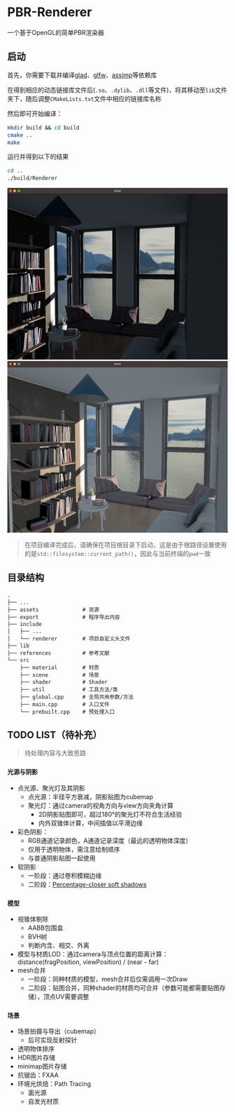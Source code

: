 # PBR-Renderer
一个基于OpenGL的简单PBR渲染器

## 启动
首先，你需要下载并编译[glad](https://glad.dav1d.de/)、[glfw](https://www.glfw.org/)、[assimp](https://github.com/assimp/assimp)等依赖库

在得到相应的动态链接库文件后(`.so`、`.dylib`、`.dll`等文件)，将其移动至`lib`文件夹下，随后调整`CMakeLists.txt`文件中相应的链接库名称

然后即可开始编译：
``` bash
mkdir build && cd build
cmake ..
make
```

运行并得到以下的结果
``` bash
cd ..
./build/Renderer
```

![example 1](https://github.com/sinngetu/PBR-Renderer/blob/main/export/example_1.png)
![example 2](https://github.com/sinngetu/PBR-Renderer/blob/main/export/example_2.png)

> 在项目编译完成后，请确保在项目根目录下启动，这是由于根路径设置使用的是`std::filesystem::current_path()`，因此与当前终端的`pwd`一致

## 目录结构
```
.
├── ...
├── assets              # 资源
├── export              # 程序导出内容
├── include
│   ├── ...
│   └── renderer        # 项目自定义头文件
├── lib
├── references          # 参考文献
└── src
    ├── material        # 材质
    ├── scene           # 场景
    ├── shader          # Shader
    ├── util            # 工具方法/类
    ├── global.cpp      # 全局共用参数/方法
    ├── main.cpp        # 入口文件
    └── prebuilt.cpp    # 预处理入口
```

## TODO LIST（待补充）
> 待处理内容与大致思路

### **`光源与阴影`**
* 点光源、聚光灯及其阴影
    * 点光源：半径平方衰减，阴影贴图为cubemap
    * 聚光灯：通过camera的视角方向与view方向夹角计算
        * 2D阴影贴图即可，超过180°的聚光灯不符合生活经验
        * 内外双锥体计算，中间插值以平滑边缘
* 彩色阴影：
    * RGB通道记录颜色，A通道记录深度（最远的透明物体深度）
    * 仅用于透明物体，需注意绘制顺序
    * 与普通阴影贴图一起使用
* 软阴影
    * 一阶段：通过卷积模糊边缘
    * 二阶段：[Percentage-closer soft shadows](https://dl.acm.org/doi/10.1145/1187112.1187153)

### **`模型`**
* 视锥体剔除
    * AABB包围盒
    * BVH树
    * 判断内含、相交、外离
* 模型与材质LOD：通过camera与顶点位置的距离计算：distance(fragPosition, viewPosition) / (near - far)
* mesh合并
    * 一阶段：同种材质的模型，mesh合并后仅需调用一次Draw
    * 二阶段：贴图合并，同种shader的材质均可合并（参数可能都需要贴图存储），顶点UV需要调整

### **`场景`**
* 场景拍摄与导出（cubemap）
    * 后可实现反射探针
* 透明物体排序
* HDR图片存储
* minimap图片存储
* 抗锯齿：FXAA
* 环境光烘焙：Path Tracing
    * 面光源
    * 自发光材质
